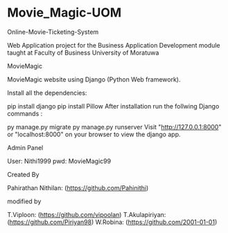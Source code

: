 # Movie_Magic-UOM
Online-Movie-Ticketing-System

Web Application project for the Business Application Development module taught at Faculty of Business University of Moratuwa

MovieMagic

MovieMagic website using Django (Python Web framework).

Install all the dependencies:

pip install django
pip install Pillow
After installation run the follwing Django commands :

py manage.py migrate
py manage.py runserver
Visit "http://127.0.0.1:8000" or "localhost:8000" on your browser to view the django app.

Admin Panel

User: Nithi1999 pwd: MovieMagic99

Created By

Pahirathan Nithilan: (https://github.com/Pahinithi)

modified by

T.Viploon: (https://github.com/vipoolan) 
T.Akulapiriyan: (https://github.com/Piriyan98) 
W.Robina: (https://github.com/2001-01-01)
